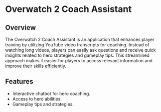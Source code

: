# Overwatch 2 Coach Assistant

## Overview
The Overwatch 2 Coach Assistant is an application that enhances player training by utilizing YouTube video transcripts for coaching. Instead of watching long videos, players can easily ask questions and receive quick insights related to hero strategies and gameplay tips. This streamlined approach makes it easier for players to access relevant information and improve their skills efficiently.

## Features
- Interactive chatbot for hero coaching.
- Access to hero abilities.
- Gameplay tips and strategies.
